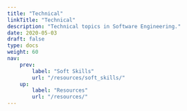 ```yaml
---
title: "Technical"
linkTitle: "Technical"
description: "Technical topics in Software Engineering." 
date: 2020-05-03
draft: false
type: docs
weight: 60
nav:
    prev:
        label: "Soft Skills"
        url: "/resources/soft_skills/"
    up:
        label: "Resources"
        url: "/resources/"
---
```

